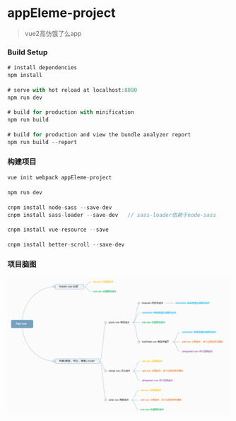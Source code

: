 # appEleme-project

> vue2高仿饿了么app

### Build Setup

```javascript
# install dependencies
npm install

# serve with hot reload at localhost:8080
npm run dev

# build for production with minification
npm run build

# build for production and view the bundle analyzer report
npm run build --report

```
### 构建项目

```javascript
vue init webpack appEleme-project

npm run dev

cnpm install node-sass --save-dev
cnpm install sass-loader --save-dev   // sass-loader依赖于node-sass

cnpm install vue-resource --save

cnpm install better-scroll --save-dev

```
### 项目脑图
![image](https://github.com/ccyinghua/appEleme-project/blob/master/resource/readme/vue.png?raw=true)











    

